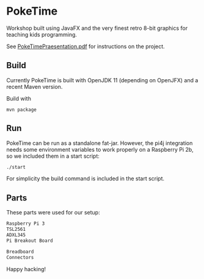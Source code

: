 PokeTime
====================

Workshop built using JavaFX and the very finest retro 8-bit graphics for teaching kids programming.

See [PokeTimePraesentation.pdf](PokeTimePraesentation.pdf) for instructions on the project.

## Build

Currently PokeTime is built with OpenJDK 11 (depending on OpenJFX) and a recent Maven version.

Build with 
```
mvn package
```

## Run

PokeTime can be run as a standalone fat-jar. However, the pi4j integration needs some environment variables to
work properly on a Raspberry Pi 2b, so we included them in a start script:

```bash
./start
```

For simplicity the build command is included in the start script.

## Parts

These parts were used for our setup:

```bash
Raspberry Pi 3
TSL2561
ADXL345
Pi Breakout Board

Breadboard
Connectors
```


Happy hacking!
